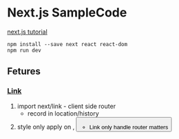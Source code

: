 # Next.js SampleCode

[next.js tutorial](https://learnnextjs.com/)

```
npm install --save next react react-dom
npm run dev
```

## Fetures
### [Link](https://github.com/zeit/next.js#routing)
1. import next/link - client side router
    - record in location/history 
2. style only apply on <a>, <button>
    - Link only handle router matters
